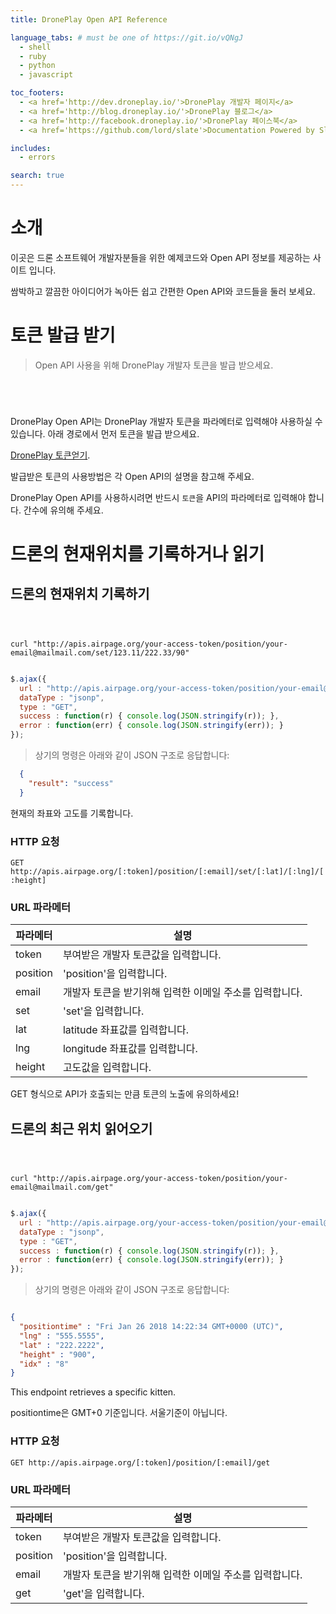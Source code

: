 ```yaml
---
title: DronePlay Open API Reference

language_tabs: # must be one of https://git.io/vQNgJ
  - shell
  - ruby
  - python
  - javascript

toc_footers:
  - <a href='http://dev.droneplay.io/'>DronePlay 개발자 페이지</a>
  - <a href='http://blog.droneplay.io/'>DronePlay 블로그</a>
  - <a href='http://facebook.droneplay.io/'>DronePlay 페이스북</a>
  - <a href='https://github.com/lord/slate'>Documentation Powered by Slate</a>

includes:
  - errors

search: true
---
```


# 소개 

이곳은 드론 소프트웨어 개발자분들을 위한 예제코드와 Open API 정보를 제공하는 사이트 입니다.

쌈박하고 깔끔한 아이디어가 녹아든 쉽고 간편한 Open API와 코드들을 둘러 보세요.


# 토큰 발급 받기 

> Open API 사용을 위해 DronePlay 개발자 토큰을 발급 받으세요.

```ruby

```

```python

```

```shell

```

```javascript

```

> 

DronePlay Open API는 DronePlay 개발자 토큰을 파라메터로 입력해야 사용하실 수 있습니다.
아래 경로에서 먼저 토큰을 발급 받으세요.

[DronePlay 토큰얻기](http://dev.droneplay.io/dev/register/index.html).

발급받은 토큰의 사용방법은 각 Open API의 설명을 참고해 주세요.

<aside class="notice">
DronePlay Open API를 사용하시려면 반드시 <code>토큰</code>을 API의 파라메터로 입력해야 합니다. 간수에 유의해 주세요.
</aside>

# 드론의 현재위치를 기록하거나 읽기 

## 드론의 현재위치 기록하기 

```ruby

```

```python

```

```shell

curl "http://apis.airpage.org/your-access-token/position/your-email@mailmail.com/set/123.11/222.33/90"

```

```javascript

$.ajax({
  url : "http://apis.airpage.org/your-access-token/position/your-email@mailmail.com/set/123.11/222.33/90",
  dataType : "jsonp",
  type : "GET",
  success : function(r) { console.log(JSON.stringify(r)); },
  error : function(err) { console.log(JSON.stringify(err)); }
});

```

> 상기의 명령은 아래와 같이 JSON 구조로 응답합니다:

```json
  {
    "result": "success"
  }
```

현재의 좌표와 고도를 기록합니다.

### HTTP 요청 

`GET http://apis.airpage.org/[:token]/position/[:email]/set/[:lat]/[:lng]/[:height]`

### URL 파라메터

파라메터 | 설명
--------- | -----------
token | 부여받은 개발자 토큰값을 입력합니다. 
position | 'position'을 입력합니다. 
email | 개발자 토큰을 받기위해 입력한 이메일 주소를 입력합니다.
set | 'set'을 입력합니다.
lat | latitude 좌표값를 입력합니다.
lng | longitude 좌표값를 입력합니다.
height | 고도값을 입력합니다.

<aside class="warning">
GET 형식으로 API가 호출되는 만큼 토큰의 노출에 유의하세요!
</aside>

## 드론의 최근 위치 읽어오기

```ruby

```

```python

```

```shell

curl "http://apis.airpage.org/your-access-token/position/your-email@mailmail.com/get"

```

```javascript

$.ajax({
  url : "http://apis.airpage.org/your-access-token/position/your-email@mailmail.com/get",
  dataType : "jsonp",
  type : "GET",
  success : function(r) { console.log(JSON.stringify(r)); },
  error : function(err) { console.log(JSON.stringify(err)); }
});

```

> 상기의 명령은 아래와 같이 JSON 구조로 응답합니다:

```json

{
  "positiontime" : "Fri Jan 26 2018 14:22:34 GMT+0000 (UTC)",
  "lng" : "555.5555",
  "lat" : "222.2222",
  "height" : "900",
  "idx" : "8"
}

```

This endpoint retrieves a specific kitten.

<aside class="warning">positiontime은 GMT+0 기준입니다. 서울기준이 아닙니다.</aside>

### HTTP 요청 

`GET http://apis.airpage.org/[:token]/position/[:email]/get`

### URL 파라메터

파라메터 | 설명
--------- | -----------
token | 부여받은 개발자 토큰값을 입력합니다. 
position | 'position'을 입력합니다. 
email | 개발자 토큰을 받기위해 입력한 이메일 주소를 입력합니다.
get | 'get'을 입력합니다.



